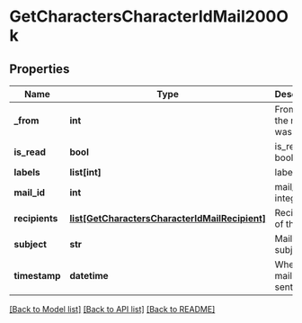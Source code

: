 # GetCharactersCharacterIdMail200Ok

## Properties
Name | Type | Description | Notes
------------ | ------------- | ------------- | -------------
**_from** | **int** | From whom the mail was sent | [optional] 
**is_read** | **bool** | is_read boolean | [optional] 
**labels** | **list[int]** | labels array | [optional] 
**mail_id** | **int** | mail_id integer | [optional] 
**recipients** | [**list[GetCharactersCharacterIdMailRecipient]**](GetCharactersCharacterIdMailRecipient.md) | Recipients of the mail | [optional] 
**subject** | **str** | Mail subject | [optional] 
**timestamp** | **datetime** | When the mail was sent | [optional] 

[[Back to Model list]](../README.md#documentation-for-models) [[Back to API list]](../README.md#documentation-for-api-endpoints) [[Back to README]](../README.md)



